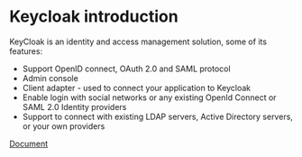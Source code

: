 # Keycloak introduction

KeyCloak is an identity and access management solution, some of its features:

* Support OpenID connect, OAuth 2.0 and SAML protocol
* Admin console
* Client adapter - used to connect your application to Keycloak
* Enable login with social networks or any existing OpenId Connect or SAML 2.0 Identity providers
* Support to connect with existing LDAP servers, Active Directory servers, or your own providers

[Document](https://www.keycloak.org/documentation.html)